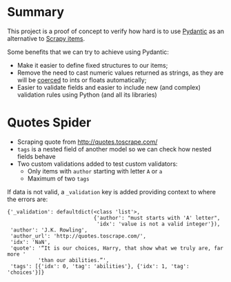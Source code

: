 Summary
=======

This project is a proof of concept to verify how hard is to use [Pydantic](https://pydantic-docs.helpmanual.io/)
as an alternative to [Scrapy items](https://docs.scrapy.org/en/latest/topics/items.html).

Some benefits that we can try to achieve using Pydantic:

- Make it easier to define fixed structures to our items;
- Remove the need to cast numeric values returned as strings, as they are will
  be [coerced](https://pydantic-docs.helpmanual.io/#example) to ints or floats automatically;
- Easier to validate fields and easier to include new (and complex) validation rules using
  Python (and all its libraries)

Quotes Spider
=============

- Scraping quote from http://quotes.toscrape.com/
- `tags` is a nested field of another model so we can check how nested fields behave
- Two custom validations added to test custom validators:
  - Only items with `author` starting with letter `A` or `a`
  - Maximum of two `tags`

If data is not valid, a `_validation` key is added providing context to where the errors
are:

```
{'_validation': defaultdict(<class 'list'>,
                            {'author': "must starts with 'A' letter",
                             'idx': 'value is not a valid integer'}),
 'author': 'J.K. Rowling',
 'author_url': 'http://quotes.toscrape.com/',
 'idx': 'NaN',
 'quote': '“It is our choices, Harry, that show what we truly are, far more '
          'than our abilities.”',
 'tags': [{'idx': 0, 'tag': 'abilities'}, {'idx': 1, 'tag': 'choices'}]}
```
